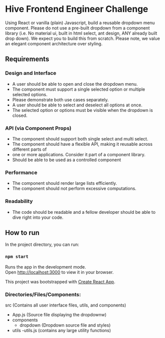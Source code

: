 # Hive Frontend Engineer Challenge

Using React or vanilla (plain) Javascript, build a reusable dropdown menu component. Please
do not use a pre-built dropdown from a component library (i.e. No material ui, built in html
select, ant design, ANY already built drop down). We expect you to build this from scratch.
Please note, we value an elegant component architecture over styling.

## Requirements

### Design and Interface

- A user should be able to open and close the dropdown menu.
- The component must support a single selected option or multiple selected options.
- Please demonstrate both use cases separately.
- A user should be able to select and deselect all options at once.
- The selected option or options must be visible when the dropdown is closed.

### API (via Component Props)

- The component should support both single select and multi select.
- The component should have a flexible API, making it reusable across different parts of
- one or more applications. Consider it part of a component library.
- Should be able to be used as a controlled component

### Performance

- The component should render large lists efficiently.
- The component should not perform excessive computations.

### Readability

- The code should be readable and a fellow developer should be able to dive right into
  your code.

## How to run

In the project directory, you can run:

### `npm start`

Runs the app in the development mode.\
Open [http://localhost:3000](http://localhost:3000) to view it in your browser.

This project was bootstrapped with [Create React App](https://github.com/facebook/create-react-app).

### Directories/Files/Components:

src (Contains all user interface files, utils, and components)

- App.js (Source file displaying the dropdownw)
- components
  - dropdown (Dropdown source file and styles)
- utils
  -utils.js (contains any large utility functions)
